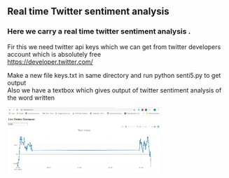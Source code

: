 ## Real time Twitter sentiment analysis

### Here we carry a real time twitter sentiment analysis .
Fir this we need twitter api keys which we can get from twitter developers account which is absolutely free  
https://developer.twitter.com/

Make a new file keys.txt in same directory and run python senti5.py to get output  
Also we have a textbox which gives output of twitter sentiment analysis of the word written

<img src="go2.JPG" width="350" title="hover text">
